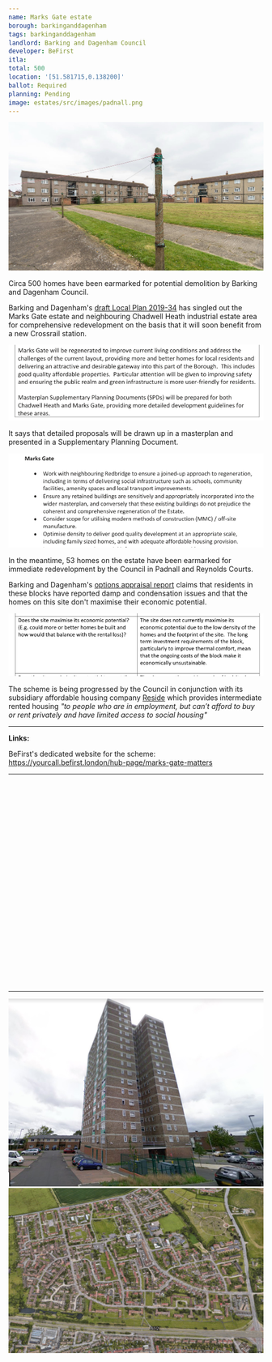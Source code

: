```yaml
---
name: Marks Gate estate 
borough: barkinganddagenham
tags: barkinganddagenham
landlord: Barking and Dagenham Council
developer: BeFirst
itla:
total: 500
location: '[51.581715,0.138200]'
ballot: Required
planning: Pending
image: estates/src/images/padnall.png
---
```

![Marks Gate estate image](src/images/padnall.png)

Circa 500 homes have been earmarked for potential demolition by Barking and Dagenham Council.

Barking and Dagenham's [draft Local Plan 2019-34](https://www.lbbd.gov.uk/sites/default/files/attachments/LBBD-Draft-Local-Plan-Reg-18-Consultation-version_211119.pdf) has singled out the Marks Gate estate and neighbouring Chadwell Heath industrial estate area for comprehensive redevelopment on the basis that it will soon benefit from a new Crossrail station.

![Marks Gate estate image](src/images/mglp2.png)

It says that detailed proposals will be drawn up in a masterplan and presented in a Supplementary Planning Document.

![Marks Gate estate image](src/images/mglp1.png)

In the meantime, 53 homes on the estate have been earmarked for immediate redevelopment by the Council in Padnall and Reynolds Courts.

Barking and Dagenham's [options appraisal report](https://modgov.lbbd.gov.uk/internet/documents/s87069/Estate%20Renewal%20Programme%20Report%20-%20App.%201%20Options%20Appraisal.pdf) claims that residents in these blocks have reported damp and condensation issues and that the homes on this site don't maximise their economic potential.

![Marks Gate estate image](src/images/padnalleconomic.png)

The scheme is being progressed by the Council in conjunction with its subsidiary affordable housing company [Reside](https://www.lbbd.gov.uk/affordable-rents-reside-housing) which provides intermediate rented housing _"to people who are in employment, but can’t afford to buy or rent privately and have limited access to social housing"_

---

__Links:__

BeFirst's dedicated website for the scheme: <https://yourcall.befirst.london/hub-page/marks-gate-matters>

---

<!------------THE CODE BELOW RENDERS THE MAP - DO NOT EDIT! ---------------------------->

<div id="map" style="width: 100%; height: 400px;"></div>

<script>
  var map = L.map('map').setView({{ location }}, 13);
  L.tileLayer('https://tile.openstreetmap.org/{z}/{x}/{y}.png', {
  maxZoom: 19,
attribution: '&copy; <a href="http://www.openstreetmap.org/copyright">OpenStreetMap</a>'
}).addTo(map);
var circle = L.circle({{ location }}, {
    color: 'red',
    fillColor: '#f03',
    fillOpacity: 0.5,
    radius: 500
}).addTo(map);
</script>

---

![Marks Gate estate image](src/images/mgtower.png)
![Marks Gate estate image](src/images/mgaerialwhole.png)
